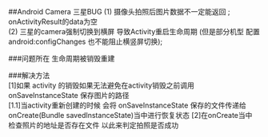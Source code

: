 ##Android Camera 三星BUG
	(1) 摄像头拍照后图片数据不一定能返回 ;  onActivityResult的data为空  
	(2) 三星的camera强制切换到横屏  导致Activity重启生命周期 
	(但是部分机型  配置  android:configChanges  也不能阻止横竖屏切换); 

###问题所在
	生命周期被销毁重建


###解决方法  
	[1]如果 activity 的销毁如果无法避免在activity销毁之前调用 onSaveInstanceState  保存图片的路径   
		[1.1]当activity重新创建的时候 会将 onSaveInstanceState  保存的文件传递给onCreate(Bundle savedInstanceState)当中进行恢复状态
	[2]在onCreate当中  检查照片的地址是否存在文件  以此来判定拍照是否成功

	